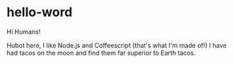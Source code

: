 # hello-word

Hi Humans!

Hubot here, I like Node.js and Coffeescript (that's what I'm made of!)
I have had tacos on the moon and find them far superior to Earth tacos.
